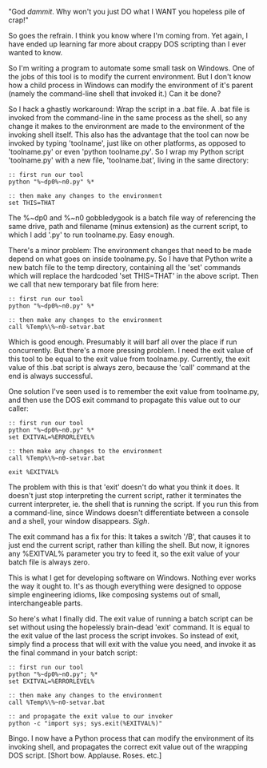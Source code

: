 <!--
.. title: TIL: MSWindows Programming : Propogating child process exit values out of .bat scripts
.. slug: mswindows-programming-propogating-child-process-exit-values-out-of-bat-scripts
.. date: 2010-01-21 20:04:25-06:00
.. tags: software,mswin-dev,terminal,til
-->

"God *dammit*. Why won't you just DO what I WANT you hopeless pile of
crap!"

So goes the refrain. I think you know where I'm coming from. Yet again,
I have ended up learning far more about crappy DOS scripting than I ever
wanted to know.

So I'm writing a program to automate some small task on Windows. One of
the jobs of this tool is to modify the current environment. But I don't
know how a child process in Windows can modify the environment of it's
parent (namely the command-line shell that invoked it.) Can it be done?

So I hack a ghastly workaround: Wrap the script in a .bat file. A .bat
file is invoked from the command-line in the same process as the shell,
so any change it makes to the environment are made to the environment of
the invoking shell itself. This also has the advantage that the tool can
now be invoked by typing 'toolname', just like on other platforms, as
opposed to 'toolname.py' or even 'python toolname.py'. So I wrap my
Python script 'toolname.py' with a new file, 'toolname.bat', living in
the same directory:

```
:: first run our tool
python "%~dp0%~n0.py" %*

:: then make any changes to the environment
set THIS=THAT
```

The %\~dp0 and %\~n0 gobbledygook is a batch file way of referencing the
same drive, path and filename (minus extension) as the current script,
to which I add '.py' to run toolname.py. Easy enough.

There's a minor problem: The environment changes that need to be made
depend on what goes on inside toolname.py. So I have that Python write a
new batch file to the temp directory, containing all the 'set' commands
which will replace the hardcoded 'set THIS=THAT' in the above script.
Then we call that new temporary bat file from here:

```
:: first run our tool
python "%~dp0%~n0.py" %*

:: then make any changes to the environment
call %Temp%\%~n0-setvar.bat
```

Which is good enough. Presumably it will barf all over the place if run
concurrently. But there's a more pressing problem. I need the exit value
of this tool to be equal to the exit value from toolname.py. Currently,
the exit value of this .bat script is always zero, because the 'call'
command at the end is always successful.

One solution I've seen used is to remember the exit value from
toolname.py, and then use the DOS exit command to propagate this value
out to our caller:

```
:: first run our tool
python "%~dp0%~n0.py" %*
set EXITVAL=%ERRORLEVEL%

:: then make any changes to the environment
call %Temp%\%~n0-setvar.bat

exit %EXITVAL%
```

The problem with this is that 'exit' doesn't do what you think it does.
It doesn't just stop interpreting the current script, rather it
terminates the current interpreter, ie. the shell that is running the
script. If you run this from a command-line, since Windows doesn't
differentiate between a console and a shell, your window disappears.
*Sigh*.

The exit command has a fix for this: It takes a switch '/B', that causes
it to just end the current script, rather than killing the shell. But
now, it ignores any %EXITVAL% parameter you try to feed it, so the exit
value of your batch file is always zero.

This is what I get for developing software on Windows. Nothing ever
works the way it ought to. It's as though everything were designed to
oppose simple engineering idioms, like composing systems out of small,
interchangeable parts.

So here's what I finally did. The exit value of running a batch script
can be set without using the hopelessly brain-dead 'exit' command. It is
equal to the exit value of the last process the script invokes. So
instead of exit, simply find a process that will exit with the value you
need, and invoke it as the final command in your batch script:

```
:: first run our tool
python "%~dp0%~n0.py"; %*
set EXITVAL=%ERRORLEVEL%

:: then make any changes to the environment
call %Temp%\%~n0-setvar.bat

:: and propagate the exit value to our invoker
python -c "import sys; sys.exit(%EXITVAL%)"
```

Bingo. I now have a Python process that can modify the environment of
its invoking shell, and propagates the correct exit value out of the
wrapping DOS script. [Short bow. Applause. Roses. etc.]

